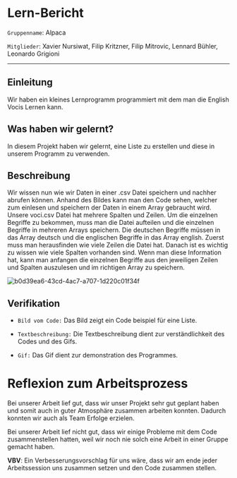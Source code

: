 # Lern-Bericht
`Gruppenname`: Alpaca 

`Mitglieder`: Xavier Nursiwat, Filip Kritzner, Filip Mitrovic, Lennard Bühler, Leonardo Grigioni 

-----------------------------------------------------------------------------------------------------------------------------------------------------------------------
## Einleitung
Wir haben ein kleines Lernprogramm programmiert mit dem man die English Vocis Lernen kann.


## Was haben wir gelernt?


In diesem Projekt haben wir gelernt, eine Liste zu erstellen und diese in unserem Programm zu verwenden.
## Beschreibung

Wir wissen nun wie wir Daten in einer .csv Datei speichern und nachher abrufen können. Anhand des Bildes kann man den Code sehen, welcher zum einlesen und speichern der Daten in einem Array gebraucht wird.
Unsere voci.csv Datei hat mehrere Spalten und Zeilen. Um die einzelnen Begriffe zu bekommen, muss man die Datei aufteilen und die einzelnen Begriffe in mehreren Arrays speichern. Die deutschen Begriffe müssen in das Array deutsch und die englischen Begriffe in das Array english. Zuerst muss man herausfinden wie viele Zeilen die Datei hat. Danach ist es wichtig zu wissen wie viele Spalten vorhanden sind. Wenn man diese Information hat, kann man anfangen die einzelnen Begriffe aus den jeweiligen Zeilen und Spalten auszulesen und im richtigen Array zu speichern.

![b0d39ea6-43cd-4ac7-a707-1d220c01f34f](https://user-images.githubusercontent.com/110892641/201869235-34b50cff-0fd6-4372-ab78-07c669a77fff.jpg)



## Verifikation

* `Bild vom Code:` Das Bild zeigt ein Code beispiel für eine Liste.

* `Textbeschreibung:` Die Textbeschreibung dient zur verständlichkeit des Codes und des Gifs.

* `Gif:` Das Gif dient zur demonstration des Programmes.

# Reflexion zum Arbeitsprozess


Bei unserer Arbeit lief gut, dass wir unser Projekt sehr gut geplant haben und somit auch in guter Atmosphäre zusammen arbeiten konnten. Dadurch konnten wir auch als Team Erfolge erzielen.


Bei unserer Arbeit lief nicht gut, dass wir einige Probleme mit dem Code zusammenstellen hatten, weil wir noch nie solch eine Arbeit in einer Gruppe gemacht haben.


**VBV**: Ein Verbesserungsvorschlag für uns wäre, dass wir am ende jeder Arbeitssession uns zusammen setzen und den Code zusammen stellen.
